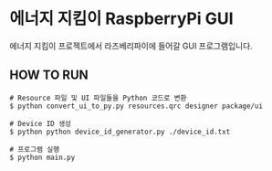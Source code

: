 # 에너지 지킴이 RaspberryPi GUI

에너지 지킴이 프로젝트에서 라즈베리파이에 들어갈 GUI 프로그램입니다.

## HOW TO RUN

```
# Resource 파일 및 UI 파일들을 Python 코드로 변환
$ python convert_ui_to_py.py resources.qrc designer package/ui

# Device ID 생성
$ python python device_id_generator.py ./device_id.txt

# 프로그램 실행
$ python main.py
```